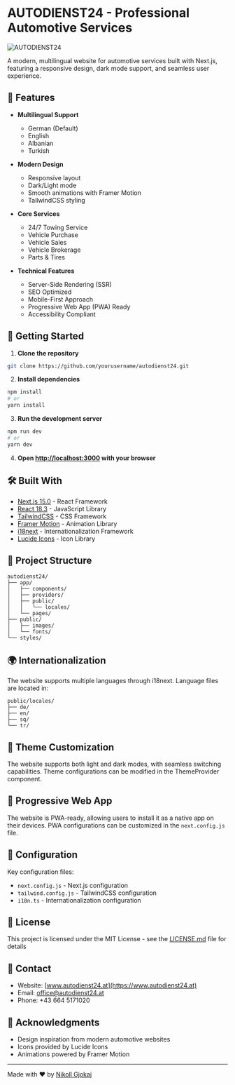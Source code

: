 # AUTODIENST24 - Professional Automotive Services

![AUTODIENST24](public/autodienst24.svg)

A modern, multilingual website for automotive services built with Next.js, featuring a responsive design, dark mode support, and seamless user experience.

## 🌟 Features

- **Multilingual Support**
  - German (Default)
  - English
  - Albanian
  - Turkish

- **Modern Design**
  - Responsive layout
  - Dark/Light mode
  - Smooth animations with Framer Motion
  - TailwindCSS styling

- **Core Services**
  - 24/7 Towing Service
  - Vehicle Purchase
  - Vehicle Sales
  - Vehicle Brokerage
  - Parts & Tires

- **Technical Features**
  - Server-Side Rendering (SSR)
  - SEO Optimized
  - Mobile-First Approach
  - Progressive Web App (PWA) Ready
  - Accessibility Compliant

## 🚀 Getting Started

1. **Clone the repository**

```bash
git clone https://github.com/yourusername/autodienst24.git
```

2. **Install dependencies**
```bash
npm install
# or
yarn install
```

3. **Run the development server**
```bash
npm run dev
# or
yarn dev
```

4. **Open [http://localhost:3000](http://localhost:3000) with your browser**

## 🛠 Built With

- [Next.js 15.0](https://nextjs.org/) - React Framework
- [React 18.3](https://reactjs.org/) - JavaScript Library
- [TailwindCSS](https://tailwindcss.com/) - CSS Framework
- [Framer Motion](https://www.framer.com/motion/) - Animation Library
- [i18next](https://www.i18next.com/) - Internationalization Framework
- [Lucide Icons](https://lucide.dev/) - Icon Library

## 📁 Project Structure

```
autodienst24/
├── app/
│   ├── components/
│   ├── providers/
│   ├── public/
│   │   └── locales/
│   └── pages/
├── public/
│   ├── images/
│   └── fonts/
└── styles/
```

## 🌍 Internationalization

The website supports multiple languages through i18next. Language files are located in:

```
public/locales/
├── de/
├── en/
├── sq/
└── tr/
```

## 🎨 Theme Customization

The website supports both light and dark modes, with seamless switching capabilities. Theme configurations can be modified in the ThemeProvider component.

## 📱 Progressive Web App

The website is PWA-ready, allowing users to install it as a native app on their devices. PWA configurations can be customized in the `next.config.js` file.

## 🔧 Configuration

Key configuration files:

- `next.config.js` - Next.js configuration
- `tailwind.config.js` - TailwindCSS configuration
- `i18n.ts` - Internationalization configuration

## 📄 License

This project is licensed under the MIT License - see the [LICENSE.md](LICENSE.md) file for details

## 👥 Contact

- Website: [www.autodienst24.at](https://www.autodienst24.at)
- Email: office@autodienst24.at
- Phone: +43 664 5171020

## 🙏 Acknowledgments

- Design inspiration from modern automotive websites
- Icons provided by Lucide Icons
- Animations powered by Framer Motion

---

Made with ❤️ by [Nikoll Gjokaj](https://www.linkedin.com/in/nikoll-gjokaj-929249240)
